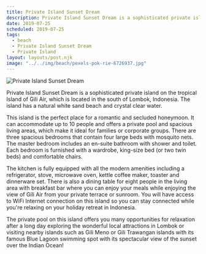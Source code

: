 ```yaml
---
title: Private Island Sunset Dream
description: Private Island Sunset Dream is a sophisticated private island...
date: 2019-07-25
scheduled: 2019-07-25
tags:
  - beach
  - Private Island Sunset Dream
  - Private Island
layout: layouts/post.njk
image: "../../img/beach/pexels-pok-rie-6726937.jpg"
---
```


![Private Island Sunset Dream](../../img/beach/pexels-pok-rie-6726937.jpg)

Private Island Sunset Dream is a sophisticated private island on the tropical Island of Gili Air, which is located in the south of Lombok, Indonesia. The island has a natural white sand beach and crystal clear water.

This island is the perfect place for a romantic and secluded honeymoon. It can accommodate up to 10 people and offers a private pool and spacious living areas, which make it ideal for families or corporate groups. There are three spacious bedrooms that contain four large beds with mosquito nets. The master bedroom includes an en-suite bathroom with shower and toilet. Each bedroom is furnished with a wardrobe, king-size bed (or two twin beds) and comfortable chairs.

The kitchen is fully equipped with all the modern amenities including a refrigerator, stove, microwave oven, kettle coffee maker, toaster and dinnerware set. There is also a dining table for eight people in the living area with breakfast bar where you can enjoy your meals while enjoying the view of Gili Air from your private terrace or sunroom. You will have access to WiFi Internet connection on this island so you can stay connected while you're relaxing on your holiday retreat in Indonesia.

The private pool on this island offers you many opportunities for relaxation after a long day exploring the wonderful local attractions in Lombok or visiting nearby islands such as Gili Meno or Gili Trawangan islands with its famous Blue Lagoon swimming spot with its spectacular view of the sunset over the Indian Ocean!
